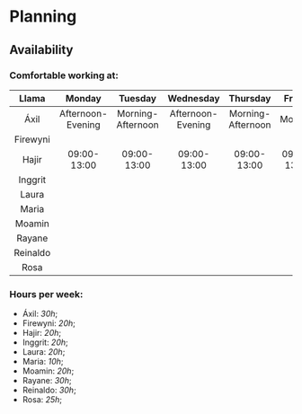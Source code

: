 # Planning


## Availability

### Comfortable working at:

|Llama       |       Monday    |       Tuesday   |      Wednesday  |     Thursday    |    Friday    |
|:---------: |   :---------:   |   :---------:   |   :---------:   |   :----------:  |  :---------: |
|Áxil        |Afternoon-Evening|Morning-Afternoon|Afternoon-Evening|Morning-Afternoon|Morning       |
|Firewyni    |                 |                 |                 |                 |              |
|Hajir       | 09:00-13:00     |   09:00-13:00   |    09:00-13:00  |   09:00-13:00   |  09:00-13:00 |
|Inggrit     |                 |                 |                 |                 |              |
|Laura       |                 |                 |                 |                 |              |
|Maria       |                 |                 |                 |                 |              |
|Moamin      |                 |                 |                 |                 |              |
|Rayane      |                 |                 |                 |                 |              |
|Reinaldo    |                 |                 |                 |                 |              |
|Rosa        |                 |                 |                 |                 |              |

### Hours per week:

- Áxil: _30h_;
- Firewyni: _20h_;
- Hajir: _20h_;
- Inggrit: _20h_;
- Laura: _20h_;
- Maria: _10h_;
- Moamin: _20h_;
- Rayane: _30h_;
- Reinaldo: _30h_;
- Rosa: _25h_;
